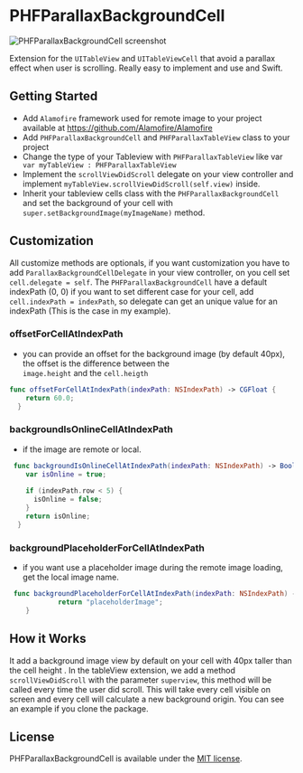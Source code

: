 PHFParallaxBackgroundCell
=========================

![PHFParallaxBackgroundCell screenshot](https://github.com/pi3r0/PHFParallaxBackgroundCell/blob/master/images/PHFParallaxBackgroundCell.gif?raw=true "Screenshot")

Extension for the `UITableView` and `UITableViewCell` that avoid a parallax effect when user is scrolling. Really easy to implement and use and Swift.

## Getting Started

- Add `Alamofire` framework used for remote image to your project available at https://github.com/Alamofire/Alamofire
- Add `PHFParallaxBackgroundCell` and `PHFParallaxTableView` class to your project
- Change the type of your Tableview with `PHFParallaxTableView` like var ` var myTableView : PHFParallaxTableView`
- Implement the `scrollViewDidScroll` delegate on your view controller and implement `myTableView.scrollViewDidScroll(self.view)` inside.
- Inherit your tableview cells class with the `PHFParallaxBackgroundCell` and set the background of your cell with `super.setBackgroundImage(myImageName)` method.

## Customization 

All customize methods are optionals, if you want customization you have to add `ParallaxBackgroundCellDelegate` in your view controller, on you cell set `cell.delegate = self`. 
The `PHFParallaxBackgroundCell` have a default indexPath (0, 0) if you want to set different case for your cell, add `cell.indexPath = indexPath`, so delegate can get an unique value for an indexPath (This is the case in my example).

### offsetForCellAtIndexPath

- you can provide an offset for the background image (by default 40px), the offset is the difference between the  
`image.height` and the `cell.heigth`

```swift
func offsetForCellAtIndexPath(indexPath: NSIndexPath) -> CGFloat {
    return 60.0;
  }
```

### backgroundIsOnlineCellAtIndexPath

- if the image are remote or local. 

```swift
 func backgroundIsOnlineCellAtIndexPath(indexPath: NSIndexPath) -> Bool {
    var isOnline = true;
        
    if (indexPath.row < 5) {
      isOnline = false;
    }
    return isOnline;
  }
```
### backgroundPlaceholderForCellAtIndexPath

- if you want use a placeholder image during the remote image loading, get the local image name. 

```swift
 func backgroundPlaceholderForCellAtIndexPath(indexPath: NSIndexPath) -> NSString {
            return "placeholderImage";
    }
```

## How it Works

It add a background image view by default on your cell with 40px taller than the cell height . In the tableView extension, we add a method `scrollViewDidScroll` with the parameter `superview`, this method will be called every time the user did scroll. This will take every cell visible on screen and every cell will calculate a new background origin. You can see an example if you clone the package. 

## License

PHFParallaxBackgroundCell is available under the [MIT license](LICENSE).
